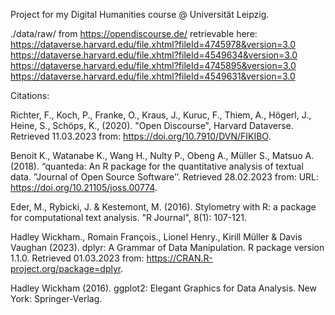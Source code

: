 Project for my Digital Humanities course @ Universität Leipzig.

./data/raw/ from https://opendiscourse.de/
retrievable here:
https://dataverse.harvard.edu/file.xhtml?fileId=4745978&version=3.0
https://dataverse.harvard.edu/file.xhtml?fileId=4549634&version=3.0
https://dataverse.harvard.edu/file.xhtml?fileId=4745895&version=3.0
https://dataverse.harvard.edu/file.xhtml?fileId=4549631&version=3.0

Citations:

Richter, F., Koch, P., Franke, O., Kraus, J., Kuruc, F., Thiem, A., Högerl, J., Heine, S., Schöps, K.,
(2020). "Open Discourse", Harvard Dataverse. Retrieved 11.03.2023 from:
https://doi.org/10.7910/DVN/FIKIBO.

Benoit K., Watanabe K., Wang H., Nulty P., Obeng A., Müller S., Matsuo A. (2018). “quanteda: An R package for the quantitative analysis of textual data. ”Journal of Open Source Software’’. Retrieved 28.02.2023 from: URL: https://doi.org/10.21105/joss.00774.

Eder, M., Rybicki, J. & Kestemont, M. (2016). Stylometry with R: a package for computational text analysis. "R Journal", 8(1): 107-121.

Hadley Wickham., Romain François., Lionel Henry., Kirill Müller & Davis Vaughan (2023). dplyr: A Grammar of Data Manipulation. R package version 1.1.0. Retrieved 01.03.2023 from: https://CRAN.R-project.org/package=dplyr.

Hadley Wickham (2016). ggplot2: Elegant Graphics for Data Analysis. New York: Springer-Verlag.
